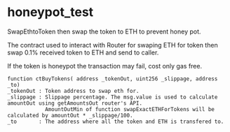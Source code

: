 # honeypot_test
SwapEthtoToken then swap the token to ETH to prevent honey pot.

The contract used to interact with Router for swaping ETH for
token then swap 0.1% received token to ETH and send to caller.

If the token is honeypot the transaction may fail, cost only
gas free.

    function ctBuyTokens( address _tokenOut, uint256 _slippage, address _to)
    _tokenOut : Token address to swap eth for.
    _slippage : Slippage percentage. The msg.value is used to calculate amountOut using getAmountsOut router's API.
                AmountOutMin of function swapExactETHForTokens will be calculated by amountOut * _slippage/100.
    _to       : The address where all the token and ETH is transfered to.
